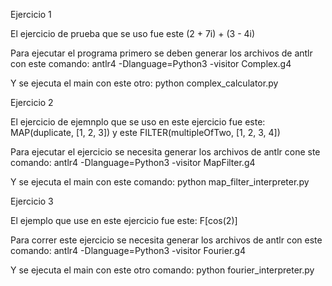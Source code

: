 Ejercicio 1

El ejercicio de prueba que se uso fue este (2 + 7i) + (3 - 4i)

Para ejecutar el programa primero se deben generar los archivos de antlr con este comando: antlr4 -Dlanguage=Python3 -visitor Complex.g4

Y se ejecuta el main con este otro: python complex_calculator.py

Ejercicio 2

El ejercicio de ejemnplo que se uso en este ejercicio fue este: MAP(duplicate, [1, 2, 3]) y este FILTER(multipleOfTwo, [1, 2, 3, 4])

Para ejecutar el ejercicio se necesita generar los archivos de antlr cone ste comando: antlr4 -Dlanguage=Python3 -visitor MapFilter.g4

Y se ejecuta el main con este comando: python map_filter_interpreter.py

Ejercicio 3

El ejemplo que use en este ejercicio fue este: F[cos(2)]

Para correr este ejercicio se necesita generar los archivos de antlr con este comando: antlr4 -Dlanguage=Python3 -visitor Fourier.g4

Y se ejecuta el main con este otro comando: python fourier_interpreter.py

